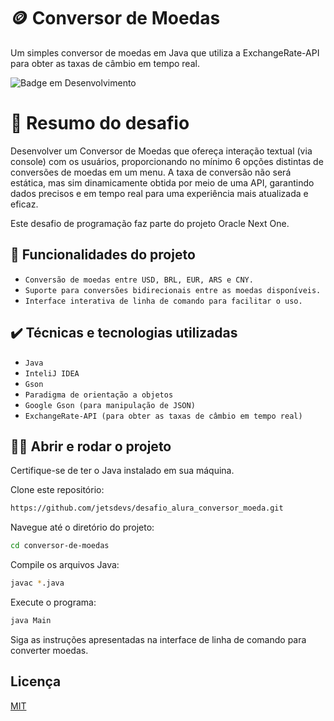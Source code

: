 
# 🪙 Conversor de Moedas 

Um simples conversor de moedas em Java que utiliza a ExchangeRate-API para obter as taxas de câmbio em tempo real.


![Badge em Desenvolvimento](http://img.shields.io/static/v1?label=STATUS&message=FINALIZADO&color=GREEN&style=for-the-badge)

# 📑 Resumo do desafio
Desenvolver um Conversor de Moedas que ofereça interação textual (via console) com os usuários, proporcionando no mínimo 6 opções distintas de conversões de moedas em um menu. A taxa de conversão não será estática, mas sim dinamicamente obtida por meio de uma API, garantindo dados precisos e em tempo real para uma experiência mais atualizada e eficaz.

Este desafio de programação faz parte do projeto Oracle Next One.


## 🔨 Funcionalidades do projeto

- `Conversão de moedas entre USD, BRL, EUR, ARS e CNY.` 
- `Suporte para conversões bidirecionais entre as moedas disponíveis.` 
- `Interface interativa de linha de comando para facilitar o uso.` 

## ✔️ Técnicas e tecnologias utilizadas

- ``Java``
- ``InteliJ IDEA``
- ``Gson``
- ``Paradigma de orientação a objetos``
- ``Google Gson (para manipulação de JSON)``
- ``ExchangeRate-API (para obter as taxas de câmbio em tempo real)``



## 👨‍💻 Abrir e rodar o projeto

Certifique-se de ter o Java instalado em sua máquina.

Clone este repositório:

```bash
https://github.com/jetsdevs/desafio_alura_conversor_moeda.git
```

Navegue até o diretório do projeto:

```bash
cd conversor-de-moedas
```

Compile os arquivos Java:

```bash
javac *.java
```

Execute o programa:

```bash
java Main
```

Siga as instruções apresentadas na interface de linha de comando para converter moedas.
## Licença

[MIT](https://choosealicense.com/licenses/mit/)

